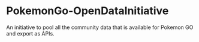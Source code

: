 # PokemonGo-OpenDataInitiative
An initiative to pool all the community data that is available for Pokemon GO and export as APIs.
